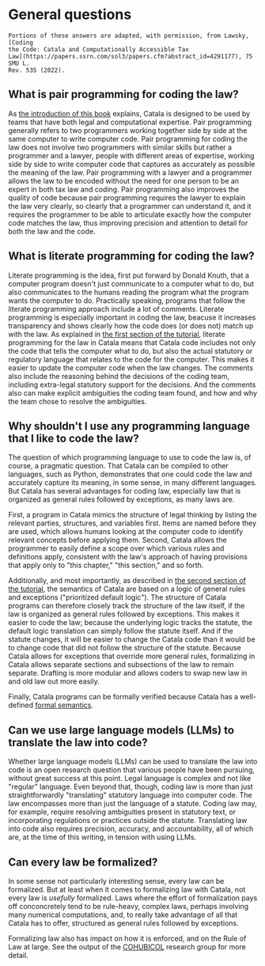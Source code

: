 # General questions

~~~admonish info
Portions of these answers are adapted, with permission, from Lawsky, [Coding
the Code: Catala and Computationally Accessible Tax
Law](https://papers.ssrn.com/sol3/papers.cfm?abstract_id=4291177), 75 SMU L.
Rev. 535 (2022).
~~~

<div id="tock" data-block_title="List of questions"></div>
<div id="tocw"></div>

## What is pair programming for coding the law?

As [the introduction of this book](./0-intro.md) explains, Catala is designed to
be used by teams that have both legal and computational expertise. Pair
programming generally refers to two programmers working together side by side at
the same computer to write computer code. Pair programming for coding the law
does not involve two programmers with similar skills but rather a programmer and
a lawyer, people with different areas of expertise, working side by side to
write computer code that captures as accurately as possible the meaning of the
law. Pair programming with a lawyer and a programmer allows the law to be
encoded without the need for one person to be an expert in both tax law and
coding. Pair programming also improves the quality of code because pair
programming requires the lawyer to explain the law very clearly, so clearly that
a programmer can understand it, and it requires the programmer to be able to
articulate exactly how the computer code matches the law, thus improving
precision and attention to detail for both the law and the code.

## What is literate programming for coding the law?

Literate programming is the idea, first put forward by Donald Knuth, that a
computer program doesn't just communicate to a computer what to do, but also
communicates to the humans reading the program what the program wants the
computer to do. Practically speaking, programs that follow the literate
programming approach include a lot of comments. Literate programming is
especially important in coding the law, beacuse it increases transparency and
shows clearly how the code does (or does not) match up with the law. As
explained in [the first section of the tutorial](./2-1-basic-blocks.md),
literate programming for the law in Catala means that Catala code includes not
only the code that tells the computer what to do, but also the actual statutory
or regulatory language that relates to the code for the computer. This makes it
easier to update the computer code when the law changes. The comments also
include the reasoning behind the decisions of the coding team, including
extra-legal statutory support for the decisions. And the comments also can make
explicit ambiguities the coding team found, and how and why the team chose to
resolve the ambiguities.

## Why shouldn't I use any programming language that I like to code the law?

The question of which programming language to use to code the law is, of course,
a pragmatic question. That Catala can be compiled to other languages, such as
Python, demonstrates that one could code the law and accurately capture its
meaning, in some sense, in many different languages. But Catala has several
advantages for coding law, especially law that is organized as general rules
followed by exceptions, as many laws are.

First, a program in Catala mimics the structure of legal thinking by listing the
relevant parties, structures, and variables first. Items are named before they
are used, which allows humans looking at the computer code to identify relevant
concepts before applying them. Second, Catala allows the programmer to easily
define a scope over which various rules and definitions apply, consistent with
the law's approach of having provisions that apply only to "this chapter," "this
section," and so forth.

Additionally, and most importantly, as described in [the second section of the
tutorial](./2-2-conditionals-exceptions.md), the semantics of Catala are based
on a logic of general rules and exceptions ("prioritized default logic"). The
structure of Catala programs can therefore closely track the structure of the
law itself, if the law is organized as general rules followed by exceptions.
This makes it easier to code the law; because the underlying logic tracks the
statute, the default logic translation can simply follow the statute itself. And
if the statute changes, it will be easier to change the Catala code than it
would be to change code that did not follow the structure of the statute.
Because Catala allows for exceptions that override more general rules,
formalizing in Catala allows separate sections and subsections of the law to
remain separate. Drafting is more modular and allows coders to swap new law in
and old law out more easily.

Finally, Catala programs can be formally verified because Catala has a well-defined
[formal semantics](https://dl.acm.org/doi/10.1145/3473582).

## Can we use large language models (LLMs) to translate the law into code?

Whether large language models (LLMs) can be used to translate the law into code
is an open research question that various people have been pursuing, without
great success at this point. Legal language is complex and not like "regular"
language. Even beyond that, though, coding law is more than just
straightforwardly "translating" statutory language into computer code. The law
encompasses more than just the language of a statute. Coding law may, for
example, require resolving ambiguities present in statutory text, or
incorporating regulations or practices outside the statute. Translating law into
code also requires precision, accuracy, and accountability, all of which are, at
the time of this writing, in tension with using LLMs.

## Can every law be formalized?

In some sense not particularly interesting sense, every law can be formalized.
But at least when it comes to formalizing law with Catala, not every law is
*usefully* formalized. Laws where the effort of formalization pays off
conconcretely tend to be rule-heavy, complex laws, perhaps involving many
numerical computations, and, to really take advantage of all that Catala has to
offer, structured as general rules followed by exceptions.

Formalizing law also has impact on how it is enforced, and on the Rule of Law at
large. See the output of the [COHUBICOL](https://www.cohubicol.com/) research
group for more detail.
